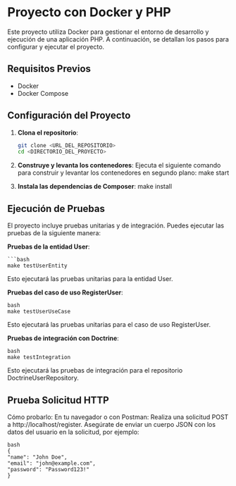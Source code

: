 # Proyecto con Docker y PHP

Este proyecto utiliza Docker para gestionar el entorno de desarrollo y ejecución de una aplicación PHP. A continuación, se detallan los pasos para configurar y ejecutar el proyecto.

## Requisitos Previos

- Docker
- Docker Compose

## Configuración del Proyecto

1. **Clona el repositorio**:
   ```bash
   git clone <URL_DEL_REPOSITORIO>
   cd <DIRECTORIO_DEL_PROYECTO>

2. **Construye y levanta los contenedores**:
Ejecuta el siguiente comando para construir y levantar los contenedores en segundo plano:
make start

3. **Instala las dependencias de Composer**:
make install

## Ejecución de Pruebas
El proyecto incluye pruebas unitarias y de integración. Puedes ejecutar las pruebas de la siguiente manera:

**Pruebas de la entidad User**:

    ```bash
    make testUserEntity

Esto ejecutará las pruebas unitarias para la entidad User.

**Pruebas del caso de uso RegisterUser**:

    bash
    make testUserUseCase
    
Esto ejecutará las pruebas unitarias para el caso de uso RegisterUser.

**Pruebas de integración con Doctrine**:

    bash
    make testIntegration
Esto ejecutará las pruebas de integración para el repositorio DoctrineUserRepository.

## Prueba Solicitud HTTP

Cómo probarlo:
En tu navegador o con Postman:
Realiza una solicitud POST a http://localhost/register.
Asegúrate de enviar un cuerpo JSON con los datos del usuario en la solicitud, por ejemplo:

    bash
    {
    "name": "John Doe",
    "email": "john@example.com",
    "password": "Password123!"
    }
